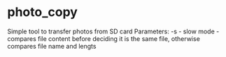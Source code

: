 # photo_copy

Simple tool to transfer photos from SD card
Parameters: 
-s - slow mode - compares file content before deciding it is the same file, otherwise compares file name and lengts
